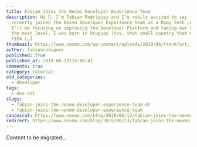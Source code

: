 ```yaml
---
title: Fabian Joins the Nexmo Developer Experience Team
description: Hi 👋, I’m Fabian Rodriguez and I’m really excited to say that I’ve
  recently joined the Nexmo Developer Experience team as a Ruby Tech Lead, where
  I’ll be focusing on improving the Developer Platform and taking our docs to
  the next level. I was born in Uruguay (Yes, that small country that won the
  FIFA […]
thumbnail: https://www.nexmo.com/wp-content/uploads/2019/06/frankfurt.jpg
author: fabianrodiguez
published: true
published_at: 2019-06-13T15:00:41
comments: true
category: tutorial
old_categories:
  - developer
tags:
  - dev-rel
slugs:
  - fabian-joins-the-nexmo-developer-experience-team-dr
  - fabian-joins-the-nexmo-developer-experience-team
canonical: https://www.nexmo.com/blog/2019/06/13/fabian-joins-the-nexmo-developer-experience-team-dr
redirect: https://www.nexmo.com/blog/2019/06/13/fabian-joins-the-nexmo-developer-experience-team-dr
---
```

Content to be migrated...